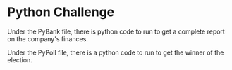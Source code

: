 # Python Challenge

Under the PyBank file, there is python code to run to get a complete report on the company's finances.

Under the PyPoll file, there is a python code to run to get the winner of the election.
